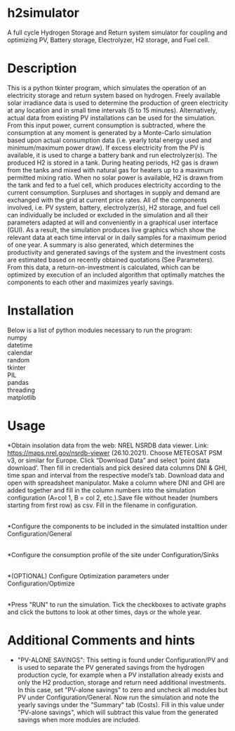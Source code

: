 # h2simulator
A full cycle Hydrogen Storage and Return system simulator for coupling and optimizing PV, Battery storage, Electrolyzer, H2 storage, and Fuel cell.


# Description
This is a python tkinter program, which simulates the operation of an electricity storage and return system based on hydrogen. Freely available solar irradiance data is used to determine the production of green electricity at any location and in small time intervals (5 to 15 minutes). Alternatively, actual data from existing PV installations can be used for the simulation. From this input power, current consumption is subtracted, where the consumption at any moment is generated by a Monte-Carlo simulation based upon actual consumption data (i.e. yearly total energy used and minimum/maximum power draw). If excess electricity from the PV is available, it is used to charge a battery bank and run electrolyzer(s). The produced H2 is stored in a tank. During heating periods, H2 gas is drawn from the tanks and mixed with natural gas for heaters up to a maximum permitted mixing ratio.
When no solar power is available, H2 is drawn from the tank and fed to a fuel cell, which produces electricity according to the current consumption. Surpluses and shortages in supply and demand are exchanged with the grid at current price rates.
All of the components involved, i.e. PV system, battery, electrolyzer(s), H2 storage, and fuel cell can individually be included or excluded in the simulation and all their parameters adapted at will and conveniently in a graphical user interface (GUI). As a result, the simulation produces live graphics which show the relevant data at each time interval or in daily samples for a maximum period of one year. A summary is also generated, which determines the productivity and generated savings of the system and the investment costs are estimated based on recently obtained quotations (See Parameters). From this data, a return-on-investment is calculated, which can be optimized by execution of an included algorithm that optimally matches the components to each other and maximizes yearly savings.

# Installation
Below is a list of python modules necessary to run the program:<br>
numpy <br>
datetime<br>
calendar<br>
random<br>
tkinter<br>
PIL<br>
pandas<br>
threading<br>
matplotlib<br>

# Usage
*Obtain insolation data from the web: 
  NREL NSRDB data viewer. Link: https://maps.nrel.gov/nsrdb-viewer (26.10.2021). Choose METEOSAT PSM v3, or similar for Europe. Click “Download Data” and select ‘point data download’. Then fill in credentials and pick desired data columns DNI & GHI, time span and interval from the respective model’s tab. Download data and open with spreadsheet manipulator. Make a column where DNI and GHI are added together and fill in the column numbers into the simulation configuration (A=col 1, B = col 2, etc.).Save file without header (numbers starting from first row) as csv. Fill in the filename in configuration.<br><br>

*Configure the components to be included in the simulated installtion under Configuration/General<br><br>

*Configure the consumption profile of the site under Configuration/Sinks<br><br>

*(OPTIONAL) Configure Optimization parameters under Configuration/Optimize<br><br>

*Press "RUN" to run the simulation. Tick the checkboxes to activate graphs and click the buttons to look at other times, days or the whole year.


# Additional Comments and hints
* "PV-ALONE SAVINGS": This setting is found under Configuration/PV and is used to separate the PV generated savings from
the hydrogen production cycle, for example when a PV installation already exists and only the H2 production, storage and return 
need additional investments. In this case, set "PV-alone savings" to zero and uncheck all modules but PV under Configuration/General.
Now run the simulation and note the yearly savings under the "Summary" tab (Costs). Fill in this value under "PV-alone savings", which
will subtract this value from the generated savings when more modules are included.
